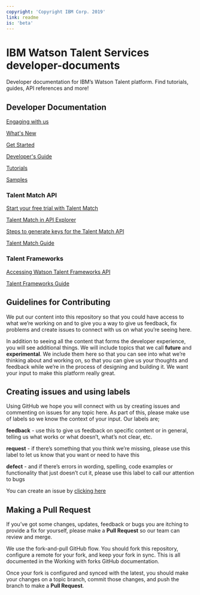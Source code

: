 ```yaml
---
copyright: 'Copyright IBM Corp. 2019'
link: readme
is: 'beta'
---
```


# IBM Watson Talent Services developer-documents

Developer documentation for IBM’s Watson Talent platform. Find tutorials, guides, API references and more!

## Developer Documentation

[Engaging with us](https://github.com/watson-talent-services/developer-documents/blob/tf-publish/get-started/engaging-with-us.md)

[What's New](https://github.com/watson-talent-services/developer-documents/blob/tf-publish/get-started/whats-new.md)

[Get Started](https://github.com/watson-talent-services/developer-documents/blob/tf-publish/get-started/get-started.md)

[Developer's Guide](https://github.com/watson-talent-services/developer-documents/blob/tf-publish/developer-guide/v1-developer-guide.md)

[Tutorials](https://github.com/watson-talent-services/developer-documents/blob/tf-publish/tutorials)

[Samples](https://github.com/watson-talent-services/developer-documents/blob/tf-publish/samples)

### Talent Match API

[Start your free trial with Talent Match](https://www.ibm.com/us-en/marketplace/watson-talent-match/details)

[Talent Match in API Explorer](https://developer.ibm.com/api/view/watsontalent-prod:watson-talent-match:title-Watson_Talent_Match)

[Steps to generate keys for the Talent Match API](https://github.ibm.com/WatsonTalent/TMS-Developer-Experience/blob/master/developer-guide/v1-trial-reg-guide.md)

[Talent Match Guide](https://github.ibm.com/WatsonTalent/TMS-Developer-Experience/blob/master/developer-guide/v1-talent-match.md)

### Talent Frameworks

[Accessing Watson Talent Frameworks API](https://github.com/watson-talent-services/developer-documents/blob/tf-publish/developer-guide/v1-accessing-wtfp-api.md)

[Talent Frameworks Guide](https://github.com/watson-talent-services/developer-documents/blob/tf-publish/developer-guide/v1-talent-frameworks-guide.md)


## Guidelines for Contributing

We put our content into this repository so that you could have access to what we’re working on and to give you a way to give us feedback, fix problems and create issues to connect with us on what you’re seeing here.

In addition to seeing all the content that forms the developer experience, you will see additional things. We will include topics that we call **future** and **experimental**. We include them here so that you can see into what we’re thinking about and working on, so that you can give us your thoughts and feedback while we’re in the process of designing and building it. We want your input to make this platform really great.

## Creating issues and using labels

Using GitHub we hope you will connect with us by creating issues and commenting on issues for any topic here. As part of this, please make use of labels so we know the context of your input. Our labels are;

**feedback** - use this to give us feedback on specific content or in general, telling us what works or what doesn’t, what’s not clear, etc.

**request** - if there’s something that you think we’re missing, please use this label to let us know that you want or need to have this

**defect** - and if there’s errors in wording, spelling, code examples or functionality that just doesn’t cut it, please use this label to call our attention to bugs

You can create an issue by [clicking here](https://github.ibm.com/TMS-Developer-Experience/developer-documents/issues)

## Making a Pull Request

If you’ve got some changes, updates, feedback or bugs you are itching to provide a fix for yourself, please make a **Pull Request** so our team can review and merge.

We use the fork-and-pull GitHub flow. You should fork this repository, configure a remote for your fork, and keep your fork in sync. This is all documented in the Working with forks GitHub documentation.

Once your fork is configured and synced with the latest, you should make your changes on a topic branch, commit those changes, and push the branch to make a **Pull Request**.
